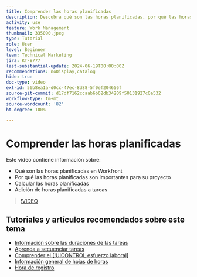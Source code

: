 ```yaml
---
title: Comprender las horas planificadas
description: Descubra qué son las horas planificadas, por qué las horas planificadas son importantes para su proyecto y cómo añadir horas planificadas a las tareas.
activity: use
feature: Work Management
thumbnail: 335090.jpeg
type: Tutorial
role: User
level: Beginner
team: Technical Marketing
jira: KT-8777
last-substantial-update: 2024-06-19T00:00:00Z
recommendations: noDisplay,catalog
hide: true
doc-type: video
exl-id: 56b8ea1a-d0cc-47ec-8d88-5f0ef204656f
source-git-commit: d17df7162ccaab6b62db34209f50131927c0a532
workflow-type: tm+mt
source-wordcount: '82'
ht-degree: 100%

---
```


# Comprender las horas planificadas

Este vídeo contiene información sobre:

* Qué son las horas planificadas en Workfront
* Por qué las horas planificadas son importantes para su proyecto
* Calcular las horas planificadas
* Adición de horas planificadas a tareas

>[!VIDEO](https://video.tv.adobe.com/v/3445336/?quality=12&learn=on&enablevpops&captions=spa)


## Tutoriales y artículos recomendados sobre este tema

* [Información sobre las duraciones de las tareas](/help/manage-work/tasks/understand-task-durations.md)
* [Aprenda a secuenciar tareas](/help/manage-work/tasks/learn-to-sequence-tasks.md)
* [Comprender el [!UICONTROL esfuerzo laboral]](/help/manage-work/tasks/understand-work-effort.md)
* [Información general de hojas de horas](https://experienceleague.adobe.com/es/docs/workfront/using/timesheets/details/timesheets-overview)
* [Hora de registro](https://experienceleague.adobe.com/es/docs/workfront/using/timesheets/create-and-manage-timesheets-in-adobe-workfront/log-time)
